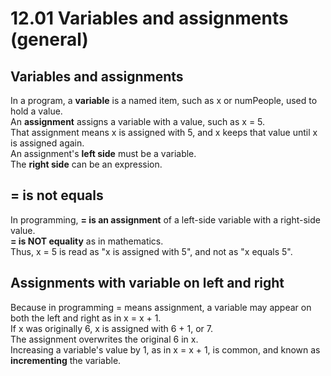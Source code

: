 # 12.01 Variables and assignments (general)

## Variables and assignments
In a program, a **variable** is a named item, such as x or numPeople, used to hold a value.   
An **assignment** assigns a variable with a value, such as x = 5.   
That assignment means x is assigned with 5, and x keeps that value until x is assigned again.   
An assignment's **left side** must be a variable.   
The **right side** can be an expression.

## = is not equals
In programming, **= is an assignment** of a left-side variable with a right-side value.   
**= is NOT equality** as in mathematics.   
Thus, x = 5 is read as "x is assigned with 5", and not as "x equals 5".

## Assignments with variable on left and right
Because in programming = means assignment, a variable may appear on both the left and right as in x = x + 1.   
If x was originally 6, x is assigned with 6 + 1, or 7.   
The assignment overwrites the original 6 in x.   
Increasing a variable's value by 1, as in x = x + 1, is common, and known as **incrementing** the variable.
